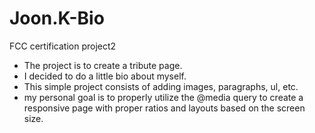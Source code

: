 # Joon.K-Bio
FCC certification project2

- The project is to create a tribute page. 
- I decided to do a little bio about myself.
- This simple project consists of adding images, paragraphs, ul, etc.
- my personal goal is to properly utilize the @media query to create a responsive page with proper ratios and layouts based on the screen size.
